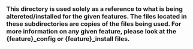 ### This directory is used solely as a reference to what is being altereted/installed for the given features. The files located in these subdirectories are copies of the files being used. For more information on any given feature, please look at the {feature}_config or {feature}_install files.

